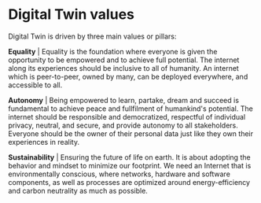 # Digital Twin values


Digital Twin is driven by three main values or pillars:

**Equality** | Equality is the foundation where everyone is given the opportunity to be empowered and to achieve full potential. The internet along its experiences should be inclusive to all of humanity. An internet which is peer-to-peer, owned by many, can be deployed everywhere, and accessible to all. 

**Autonomy** | Being empowered to learn, partake, dream and succeed is fundamental to achieve peace and fullfilment of humankind's potential. The internet should be responsible and democratized, respectful of individual privacy, neutral, and secure, and provide autonomy to all stakeholders. Everyone should be the owner of their personal data just like they own their experiences in reality. 

**Sustainability** | Ensuring the future of life on earth. It is about adopting the behavior and mindset to minimize our footprint. We need an Internet that is environmentally conscious, where networks, hardware and software components, as well as processes are optimized around energy-efficiency and carbon neutrality as much as possible.
